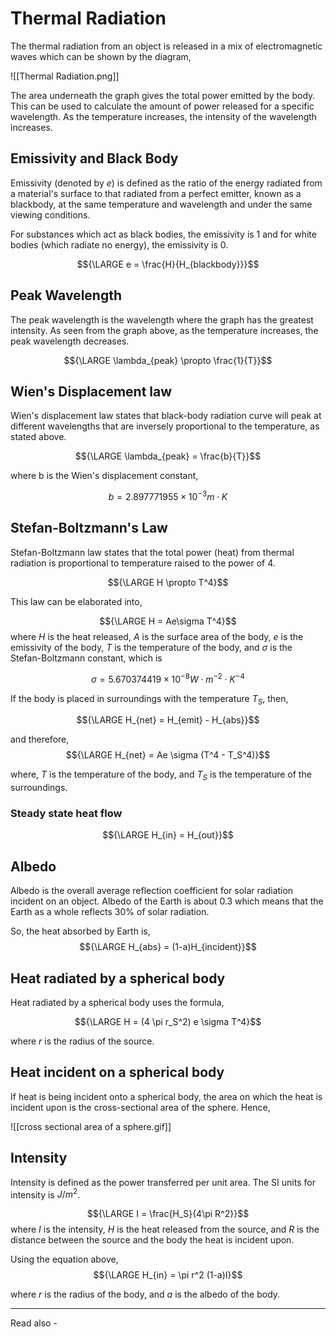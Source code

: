 # Thermal Radiation

The thermal radiation from an object is released in a mix of electromagnetic waves which can be shown by the diagram,

![[Thermal Radiation.png]]

The area underneath the graph gives the total power emitted by the body. This can be used to calculate the amount of power released for a specific wavelength. 
As the temperature increases, the intensity of the wavelength increases.

## Emissivity and Black Body
Emissivity (denoted by *e*) is defined as the ratio of the energy radiated from a material's surface to that radiated from a perfect emitter, known as a blackbody, at the same temperature and wavelength and under the same viewing conditions.

For substances which act as black bodies, the emissivity is 1 and for white bodies (which radiate no energy), the emissivity is 0.

$${\LARGE e = \frac{H}{H_{blackbody}}}$$

## Peak Wavelength

The peak wavelength is the wavelength where the graph has the greatest intensity. As seen from the graph above, as the temperature increases, the peak wavelength decreases.

$${\LARGE \lambda_{peak} \propto \frac{1}{T}}$$

## Wien's Displacement law

Wien's displacement law states that black-body radiation curve will peak at different wavelengths that are inversely proportional to the temperature, as stated above.

$${\LARGE \lambda_{peak} = \frac{b}{T}}$$

where b is the Wien's displacement constant,

$${b = 2.897771955 \times 10^{−3} m \cdot K}$$

## Stefan-Boltzmann's Law

Stefan-Boltzmann law states that the total power (heat) from thermal radiation is proportional to temperature raised to the power of 4.

$${\LARGE H \propto T^4}$$

This law can be elaborated into,

$${\LARGE H = Ae\sigma T^4}$$
where *H* is the heat released,
*A* is the surface area of the body,
*e* is the emissivity of the body,
*T* is the temperature of the body, and
${\sigma}$ is the Stefan-Boltzmann constant, which is

$${\sigma = 5.670374419×10^{−8} W\cdot m^{−2}\cdot K^{−4}}$$

If the body is placed in surroundings with the temperature ${T_S}$, then,

$${\LARGE H_{net} = H_{emit} - H_{abs}}$$

and therefore, 
$${\LARGE H_{net} = Ae \sigma (T^4 - T_S^4)}$$

where, *T* is the temperature of the body, and
${T_S}$ is the temperature of the surroundings.

### Steady state heat flow

$${\LARGE H_{in} = H_{out}}$$


## Albedo

Albedo is the overall average reflection coefficient for solar radiation incident on an object. Albedo of the Earth is about 0.3 which means that the Earth as a whole reflects 30% of solar radiation.

So, the heat absorbed by Earth is,
$${\LARGE H_{abs} = (1-a)H_{incident}}$$

## Heat radiated by a spherical body

Heat radiated by a spherical body uses the formula,

$${\LARGE H = (4 \pi r_S^2) e \sigma T^4}$$

where *r* is the radius of the source.

## Heat incident on a spherical body

If heat is being incident onto a spherical body, the area on which the heat is incident upon is the cross-sectional area of the sphere. Hence,

![[cross sectional area of a sphere.gif]]

## Intensity

Intensity is defined as the power transferred per unit area. The SI units for intensity is ${J/m^2}$.

$${\LARGE I = \frac{H_S}{4\pi R^2}}$$
where *I* is the intensity,
*H* is the heat released from the source, and
*R* is the distance between the source and the body the heat is incident upon.

Using the equation above,
$${\LARGE H_{in} = \pi r^2 (1-a)I}$$

where *r* is the radius of the body, and 
*a* is the albedo of the body.

---
Read also - 